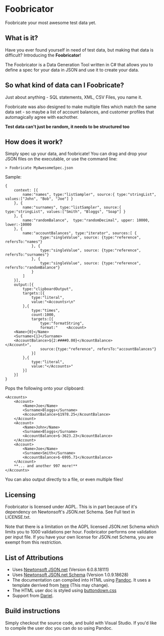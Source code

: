 # Foobricator
Foobricate your most awesome test data yet.

## What is it?

Have you ever found yourself in need of test data, but making that data is difficult? Introducing the **Foobricator**! 

The Foobricator is a Data Generation Tool written in C# that allows you to define a spec for your data in JSON and use it to create your data.

## So what kind of data can I Foobricate?

Just about anything - SQL statements, XML, CSV Files, you name it.

Foobricate was also designed to make multiple files which match the same data set - so maybe a list of account balances, and customer profiles that automagically agree with eachother.

**Test data can't just be random, it needs to be structured too**

## How does it work?

Simply spec up your data, and foobricate! You can drag and drop your JSON files on the executable, or use the command line:

	> Foobricate MyAwesomeSpec.json
	
Sample:

	{
		context: [{
			name:"names", type:"listSampler", source:{ type:"stringList", values:["John", "Bob", "Joe"] }
		}, {
			name:"surnames", type:"listSampler", source:{ type:"stringList", values:["Smith", "Bloggs", "Soap"] }
		}, {
			name:"randomBalance",  type:"randomDecimal", upper: 10000, lower:-10000 
		}, {
			name:"accountBalances", type:"iterator", sources:[ { 
					type:"singleValue", source: {type:"reference", refersTo:"names"} 
				}, { 
					type:"singleValue", source: {type:"reference", refersTo:"surnames"} 
				}, { 
					type:"singleValue", source: {type:"reference", refersTo:"randomBalance"} 
				}				
			]
		}],
		output:[{			
			type:"clipboardOutput",
			targets:[{
				type:"literal",
				value:"<Accounts>\n"
			},{			
				type:"times",
				count:1000,
				targets:[{
					type:"formatString",
					format:"	<Account>
		<Name>{0}</Name>
		<Surname>{1}</Surname>
		<AccountBalance>${2:####0.00}</AcountBalance>
	</Account>",
					source:{type:"reference", refersTo:"accountBalances"}
				}]
			},{
				type:"literal",
				value:"</Accounts>"
			}]
		}]
	}

Pops the following onto your clipboard:

	<Accounts>
		<Account>
			<Name>Joe</Name>
			<Surname>Bloggs</Surname>
			<AccountBalance>$1978.25</AcountBalance>
		</Account>
		<Account>
			<Name>John</Name>
			<Surname>Bloggs</Surname>
			<AccountBalance>$-3623.23</AcountBalance>
		</Account>
		<Account>
			<Name>Joe</Name>
			<Surname>Smith</Surname>
			<AccountBalance>$-6995.71</AcountBalance>
		</Account>
		**... and another 997 more!**
	</Accounts>

You can also output directly to a file, or even multiple files!

## Licensing

Foobricator is licensed under AGPL. This is in part because of it's dependency on  Newtonsoft's JSON.net Schema. See Full text in LICENSE.txt.

Note that there is a limitation on the AGPL licensed JSON.net Schema which limits you to 1000 validations per hour. Foobricator performs one validation per input file. If you have your own license for JSON.net Schema, you are exempt from this restriction.


## List of Attributions

* Uses [Newtonsoft JSON.net](http://www.newtonsoft.com/json) (Version 6.0.8.18111)
* Uses [Newtonsoft JSON.net Schema](http://www.newtonsoft.com/json) (Version 1.0.9.18628)
* The documentation can compiled into HTML using [Pandoc](http://pandoc.org). It uses a template derrived from [here](https://github.com/jgm/pandoc-templates/blob/master/default.html5) (This may change).
* The HTML user doc is styled using [buttondown.css](https://gist.github.com/ryangray/1882525)
* Support from [Dariel](http://www.dariel.co.za).

## Build instructions

Simply checkout the source code, and build with Visual Studio. If you'd like to compile the user doc you can do so using Pandoc.

